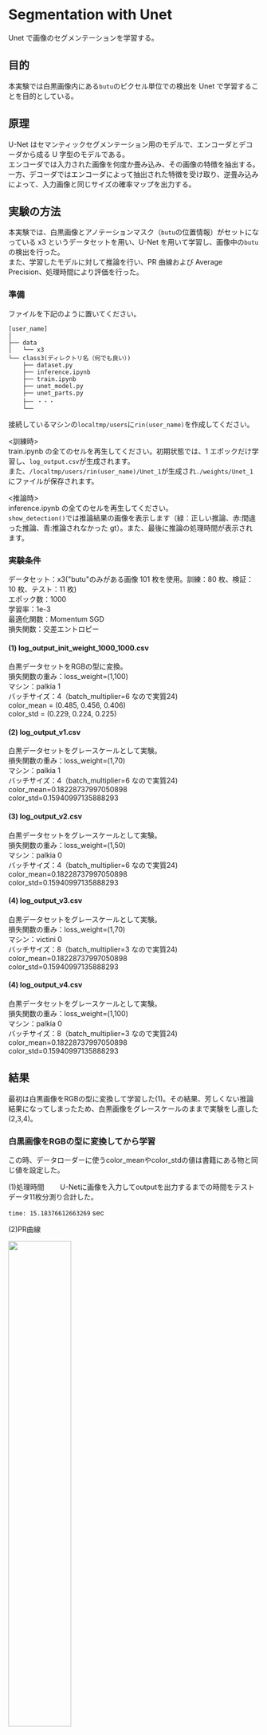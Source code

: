 # Segmentation with Unet

Unet で画像のセグメンテーションを学習する。

## 目的

本実験では白黒画像内にある`butu`のピクセル単位での検出を Unet で学習することを目的としている。

## 原理

U-Net はセマンティックセグメンテーション用のモデルで、エンコーダとデコーダから成る U 字型のモデルである。  
エンコーダでは入力された画像を何度か畳み込み、その画像の特徴を抽出する。一方、デコーダではエンコーダによって抽出された特徴を受け取り、逆畳み込みによって、入力画像と同じサイズの確率マップを出力する。

## 実験の方法

本実験では、白黒画像とアノテーションマスク（`butu`の位置情報）がセットになっている x3 というデータセットを用い、U-Net を用いて学習し、画像中の`butu`の検出を行った。  
また、学習したモデルに対して推論を行い、PR 曲線および Average Precision、処理時間により評価を行った。

### 準備

ファイルを下記のように置いてください。

```
[user_name]
│
├── data
│   └── x3
└── class3(ディレクトリ名（何でも良い）)
    ├── dataset.py
    ├── inference.ipynb
    ├── train.ipynb
    ├── unet_model.py
    ├── unet_parts.py
    ├── ・・・
    └──
```

接続しているマシンの`localtmp/users`に`rin(user_name)`を作成してください。

<訓練時>  
train.ipynb の全てのセルを再生してください。初期状態では、1 エポックだけ学習し、`log_output.csv`が生成されます。  
また、`/localtmp/users/rin(user_name)/Unet_1`が生成され`./weights/Unet_1`にファイルが保存されます。

<推論時>  
inference.ipynb の全てのセルを再生してください。  
`show_detection()`では推論結果の画像を表示します（緑：正しい推論、赤:間違った推論、青:推論されなかった gt）。また、最後に推論の処理時間が表示されます。

### 実験条件

データセット：x3("butu"のみがある画像 101 枚を使用。訓練：80 枚、検証：10 枚、テスト：11 枚)  
エポック数：1000  
学習率：1e-3  
最適化関数：Momentum SGD  
損失関数：交差エントロピー

#### (1) log_output_init_weight_1000_1000.csv

白黒データセットをRGBの型に変換。  
損失関数の重み：loss_weight=(1,100)  
マシン：palkia 1  
バッチサイズ：4（batch_multiplier=6 なので実質24)  
color_mean = (0.485, 0.456, 0.406)  
color_std = (0.229, 0.224, 0.225)

#### (2) log_output_v1.csv

白黒データセットをグレースケールとして実験。  
損失関数の重み：loss_weight=(1,70)  
マシン：palkia 1  
バッチサイズ：4（batch_multiplier=6 なので実質24)  
color_mean=0.18228737997050898  
color_std=0.15940997135888293  

#### (3) log_output_v2.csv

白黒データセットをグレースケールとして実験。  
損失関数の重み：loss_weight=(1,50)  
マシン：palkia 0  
バッチサイズ：4（batch_multiplier=6 なので実質24)  
color_mean=0.18228737997050898  
color_std=0.15940997135888293

#### (4) log_output_v3.csv

白黒データセットをグレースケールとして実験。  
損失関数の重み：loss_weight=(1,70)  
マシン：victini 0  
バッチサイズ：8（batch_multiplier=3 なので実質24)  
color_mean=0.18228737997050898  
color_std=0.15940997135888293

#### (4) log_output_v4.csv

白黒データセットをグレースケールとして実験。  
損失関数の重み：loss_weight=(1,100)  
マシン：palkia 0  
バッチサイズ：8（batch_multiplier=3 なので実質24)  
color_mean=0.18228737997050898  
color_std=0.15940997135888293

## 結果

最初は白黒画像をRGBの型に変換して学習した(1)。その結果、芳しくない推論結果になってしまったため、白黒画像をグレースケールのままで実験をし直した(2,3,4)。

### 白黒画像をRGBの型に変換してから学習

この時、データローダーに使うcolor_meanやcolor_stdの値は書籍にある物と同じ値を設定した。  

(1)処理時間　　
U-Netに画像を入力してoutputを出力するまでの時間をテストデータ11枚分測り合計した。  

`time: 15.18376612663269` sec  

(2)PR曲線  

<img src="https://user-images.githubusercontent.com/77057905/178912220-8d2debc4-bac5-4d64-b0fc-93360aec5f13.png" width="50%">
<img src="https://user-images.githubusercontent.com/77057905/178914487-3d0c1c43-d941-48b2-b22b-c643ca5e41b6.png" width="50%">

### 


